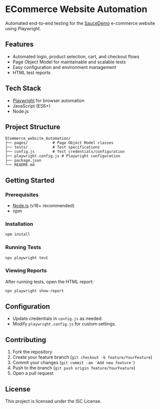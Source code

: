 # ECommerce Website Automation

Automated end-to-end testing for the [SauceDemo](https://www.saucedemo.com/) e-commerce website using Playwright.

## Features

- Automated login, product selection, cart, and checkout flows
- Page Object Model for maintainable and scalable tests
- Easy configuration and environment management
- HTML test reports

## Tech Stack

- [Playwright](https://playwright.dev/) for browser automation
- JavaScript (ES6+)
- Node.js

## Project Structure

```
ECommerce_website_Automation/
├── pages/           # Page Object Model classes
├── tests/           # Test specifications
├── config.js        # Test credentials/configuration
├── playwright.config.js # Playwright configuration
├── package.json
└── README.md
```

## Getting Started

### Prerequisites

- [Node.js](https://nodejs.org/) (v16+ recommended)
- npm

### Installation

```bash
npm install
```

### Running Tests

```bash
npx playwright test
```

### Viewing Reports

After running tests, open the HTML report:

```bash
npx playwright show-report
```

## Configuration

- Update credentials in `config.js` as needed.
- Modify `playwright.config.js` for custom settings.

## Contributing

1. Fork the repository
2. Create your feature branch (`git checkout -b feature/YourFeature`)
3. Commit your changes (`git commit -am 'Add new feature'`)
4. Push to the branch (`git push origin feature/YourFeature`)
5. Open a pull request

## License

This project is licensed under the ISC License.
